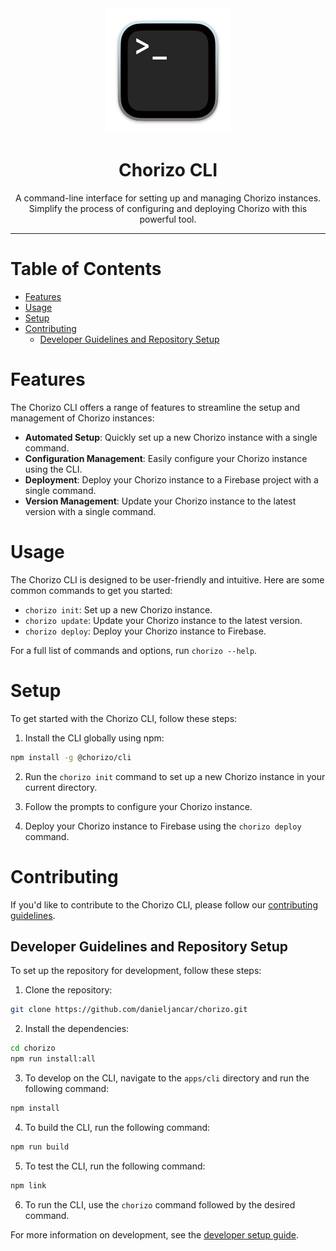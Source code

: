<div align="center">
    <img src="../../assets/terminal_icon.png" width="200" height="200" alt="Terminal icon">
    <h1>Chorizo CLI</h1>
    <p>A command-line interface for setting up and managing Chorizo instances. Simplify the process of configuring and deploying Chorizo with this powerful tool.</p>
</div>

---

# Table of Contents

- [Features](#features)
- [Usage](#usage)
- [Setup](#setup)
- [Contributing](#contributing)
  - [Developer Guidelines and Repository Setup](#developer-guidelines-and-repository-setup)

# Features

The Chorizo CLI offers a range of features to streamline the setup and management of Chorizo instances:

- **Automated Setup**: Quickly set up a new Chorizo instance with a single command.
- **Configuration Management**: Easily configure your Chorizo instance using the CLI.
- **Deployment**: Deploy your Chorizo instance to a Firebase project with a single command.
- **Version Management**: Update your Chorizo instance to the latest version with a single command.

# Usage

The Chorizo CLI is designed to be user-friendly and intuitive. Here are some common commands to get you started:

- `chorizo init`: Set up a new Chorizo instance.
- `chorizo update`: Update your Chorizo instance to the latest version.
- `chorizo deploy`: Deploy your Chorizo instance to Firebase.

For a full list of commands and options, run `chorizo --help`.

# Setup

To get started with the Chorizo CLI, follow these steps:

1. Install the CLI globally using npm:

```bash
npm install -g @chorizo/cli
```

2. Run the `chorizo init` command to set up a new Chorizo instance in your current directory.

3. Follow the prompts to configure your Chorizo instance.

4. Deploy your Chorizo instance to Firebase using the `chorizo deploy` command.

# Contributing

If you'd like to contribute to the Chorizo CLI, please follow
our [contributing guidelines](https://github.com/danieljancar/chorizo/blob/develop/.github/CONTRIBUTING.md).

## Developer Guidelines and Repository Setup

To set up the repository for development, follow these steps:

1. Clone the repository:

```bash
git clone https://github.com/danieljancar/chorizo.git
```

2. Install the dependencies:

```bash
cd chorizo
npm run install:all
```

3. To develop on the CLI, navigate to the `apps/cli` directory and run the following command:

```bash
npm install
```

4. To build the CLI, run the following command:

```bash
npm run build
```

5. To test the CLI, run the following command:

```bash
npm link
```

6. To run the CLI, use the `chorizo` command followed by the desired command.

For more information on development, see
the [developer setup guide](https://github.com/danieljancar/chorizo/blob/develop/README.md#developer-guidelines-and-repository-setup).
